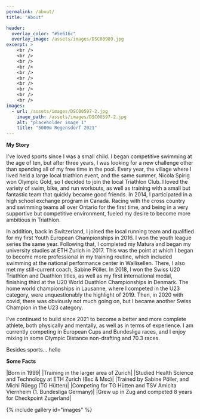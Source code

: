 ```yaml
---
permalink: /about/
title: "About"

header:
  overlay_color: "#5e616c"
  overlay_image: /assets/images/DSC00989.jpg
excerpt: >
    <br />
    <br />
    <br />
    <br />
    <br />
    <br />
    <br />
    <br />
    <br />
    <br />  
images:
  - url: /assets/images/DSC00597-2.jpg
    image_path: /assets/images/DSC00597-2.jpg
    alt: "placeholder image 1"
    title: "5000m Regensdorf 2021"
---
```



**My Story**

I've loved sports since I was a small child. I began competitive swimming at the age of ten, but after three years, I was looking for a new challenge other than spending all of my free time in the pool. Every year, the village where I lived held a large local triathlon event, and the same summer, Nicola Spirig won Olympic Gold, so I decided to join the local Triathlon Club. I loved the variety of swim, bike, and run workouts, as well as training with a small but fantastic team that quickly became good friends. In 2014, I participated in a high school exchange program in Canada. Racing with the cross country and swimming teams all over Ontario for the first time, and being in a very supportive but competitive environment, fueled my desire to become more ambitious in Triathlon. 

In addition, back in Switzerland, I joined the local running team and qualified for my first Youth European Championships in 2016. I won the youth league series the same year. Following that, I completed my Matura and began my university studies at ETH Zurich in 2017. This was the point at which I began to become more professional in my training routine, which included swimming at the national performance center in Wallisellen. There, I also met my still-current coach, Sabine Pöller. In 2018, I won the Swiss U20 Triathlon and Duathlon titles, as well as my first international medal, finishing third at the U20 World Duathlon Championships in Denmark. The home world championships in Lausanne, where I competed in the U23 category, were unquestionably the highlight of 2019. Then, in 2020 with covid, there was obviously not much going on, but I became another Swiss Champion in the U23 category. 

I've continued to build since 2021 to become a better and more complete athlete, both physically and mentally, as well as in terms of experience. I am currently competing in European Cups and Bundesliga races, and I enjoy mixing in some Olympic Distance non-drafting and 70.3 races.

Besides sports...
hello

**Some Facts**
<style>
td, th {
   border: none!important;
}
</style>

|Born in 1999|
|Training in the larger area of Zurich|
|Studied Health Science and Technology at ETH Zurich (Bsc & Msc)|
|Trained by Sabine Pöller, and Michi Rüegg (TG Hütten)|
|Competing for TG Hütten and TSV Amicita Viernheim (1. Bundesliga Germany)|
|Grew up in Zug and competed 8 years for Checkpoint Zugerland|



{% include gallery id="images" %}
